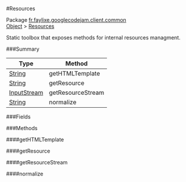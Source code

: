 #Resources

Package [fr.faylixe.googlecodejam.client.common](https://github.com/Faylixe/googlecodejam-client/blob/master/fr/faylixe/googlecodejam/client/common)<br>
[Object]() > [Resources](https://github.com/Faylixe/googlecodejam-client/blob/master/javadoc/fr/faylixe/googlecodejam/client/common/Resources.md)

<p>Static toolbox that exposes methods for internal resources managment.</p>

###Summary


| Type | Method |
| --- | --- |
| [String]() | getHTMLTemplate |
| [String]() | getResource |
| [InputStream]() | getResourceStream |
| [String]() | normalize |

###Fields


###Methods

####getHTMLTemplate


####getResource


####getResourceStream


####normalize


